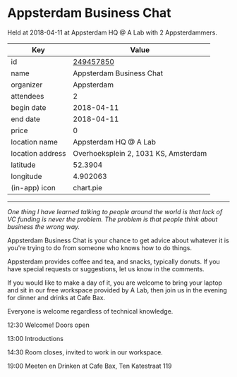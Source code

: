 # Appsterdam Business Chat
Held at 2018-04-11 at Appsterdam HQ @ A Lab with 2 Appsterdammers.
        
|Key|Value
|---|---|
|id|[249457850](https://www.meetup.com/appsterdam/events/249457850/)|
|name|Appsterdam Business Chat|
|organizer|Appsterdam|
|attendees|2|
|begin date|2018-04-11|
|end date|2018-04-11|
|price|0|
|location name|Appsterdam HQ @ A Lab|
|location address|Overhoeksplein 2, 1031 KS, Amsterdam|
|latitude|52.3904|
|longitude|4.902063|
|(in-app) icon|chart.pie|

---

*One thing I have learned talking to people around the world is that lack of VC funding is never the problem. The problem is that people think about business the wrong way.*

Appsterdam Business Chat is your chance to get advice about whatever it is you're trying to do from someone who knows how to do things.

Appsterdam provides coffee and tea, and snacks, typically donuts. If you have special requests or suggestions, let us know in the comments.

If you would like to make a day of it, you are welcome to bring your laptop and sit in our free workspace provided by A Lab, then join us in the evening for dinner and drinks at Cafe Bax.

Everyone is welcome regardless of technical knowledge.

12:30 Welcome! Doors open

13:00 Introductions

14:30 Room closes, invited to work in our workspace.

19:00 Meeten en Drinken at Cafe Bax, Ten Katestraat 119


